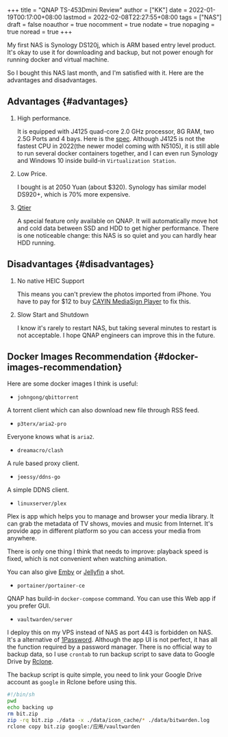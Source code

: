 +++
title = "QNAP TS-453Dmini Review"
author = ["KK"]
date = 2022-01-19T00:17:00+08:00
lastmod = 2022-02-08T22:27:55+08:00
tags = ["NAS"]
draft = false
noauthor = true
nocomment = true
nodate = true
nopaging = true
noread = true
+++

My first NAS is Synology DS120j, which is ARM based entry level product. It's okay to use it for downloading and backup, but not power enough for running docker and virtual machine.

So I bought this NAS last month, and I'm satisfied with it. Here are the advantages and disadvantages.


## Advantages {#advantages}

1.  High performance.

    It is equipped with J4125 quad-core 2.0 GHz processor, 8G RAM, two 2.5G Ports and 4 bays. Here is the [spec](https://www.qnap.com/zh-cn/product/ts-453dmini/specs/hardware). Although J4125 is not the fastest CPU in 2022(the newer model coming with N5105), it is still able to run several docker containers together, and I can even run Synology and Windows 10 inside build-in `Virtualization Station`.

2.  Low Price.

    I bought is at 2050 Yuan (about $320). Synology has similar model DS920+, which is 70% more expensive.

3.  [Qtier](https://www.qnap.com/solution/qtier/en/)

    A special feature only available on QNAP. It will automatically move hot and cold data between SSD and HDD to get higher performance. There is one noticeable change: this NAS is so quiet and you can hardly hear HDD running.


## Disadvantages {#disadvantages}

1.  No native HEIC Support

    This means you can't preview the photos imported from iPhone. You have to pay for $12 to buy [CAYIN MediaSign Player](https://www.qnap.com/en-in/software/cayin-mediasign-player) to fix this.

2.  Slow Start and Shutdown

    I know it's rarely to restart NAS, but taking several minutes to restart is not acceptable. I hope QNAP engineers can improve this in the future.


## Docker Images Recommendation {#docker-images-recommendation}

Here are some docker images I think is useful:

-   `johngong/qbittorrent`

A torrent client which can also download new file through RSS feed.

-   `p3terx/aria2-pro`

Everyone knows what is `aria2`.

-   `dreamacro/clash`

A rule based proxy client.

-   `jeessy/ddns-go`

A simple DDNS client.

-   `linuxserver/plex`

Plex is app which helps you to manage and browser your media library. It can grab the metadata of TV shows, movies and music from Internet. It's provide app in different platform so you can access your media from anywhere.

There is only one thing I think that needs to improve: playback speed is fixed, which is not convenient when watching animation.

You can also give [Emby](https://emby.media) or [Jellyfin](https://jellyfin.org) a shot.

-   `portainer/portainer-ce`

QNAP has build-in `docker-compose` command. You can use this Web app if you prefer GUI.

-   `vaultwarden/server`

I deploy this on my VPS instead of NAS as port 443 is forbidden on NAS. It's a alternative of [1Password](https://1password.com). Although the app UI is not perfect, it has all the function required by a password manager. There is no official way to backup data, so I use `crontab` to run backup script to save data to Google Drive by [Rclone](https://rclone.org).

The backup script is quite simple, you need to link your Google Drive account as `google` in Rclone before using this.

```bash
#!/bin/sh
pwd
echo backing up
rm bit.zip
zip -rq bit.zip ./data -x ./data/icon_cache/* ./data/bitwarden.log
rclone copy bit.zip google:/应用/vaultwarden
```